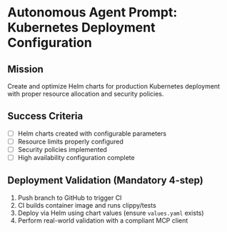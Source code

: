 # Autonomous Agent Prompt: Kubernetes Deployment Configuration

## Mission
Create and optimize Helm charts for production Kubernetes deployment with proper resource allocation and security policies.

## Success Criteria
- [ ] Helm charts created with configurable parameters
- [ ] Resource limits properly configured
- [ ] Security policies implemented
- [ ] High availability configuration complete

## Deployment Validation (Mandatory 4-step)
1. Push branch to GitHub to trigger CI
2. CI builds container image and runs clippy/tests
3. Deploy via Helm using chart values (ensure `values.yaml` exists)
4. Perform real-world validation with a compliant MCP client